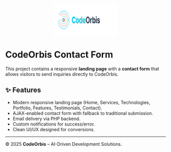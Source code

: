 <p align="center">
  <img src="assets/logo.svg" alt="CodeOrbis Logo" height="100" width="200"/>
</p>

# CodeOrbis Contact Form

This project contains a responsive **landing page** with a **contact form** that allows visitors to send inquiries directly to CodeOrbis.


## ✨ Features

- Modern responsive landing page (Home, Services, Technologies, Portfolio, Features, Testimonials, Contact).
- AJAX-enabled contact form with fallback to traditional submission.
- Email delivery via PHP backend.
- Custom notifications for success/error.
- Clean UI/UX designed for conversions.

---

© 2025 **CodeOrbis** – AI-Driven Development Solutions.
